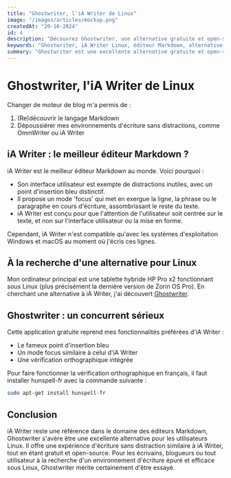 ```yaml
---
title: "Ghostwriter, l'iA Writer de Linux"
image: "/images/articles/mockup.png"
createdAt: "20-10-2024"
id: 4
description: "Découvrez Ghostwriter, une alternative gratuite et open-source à iA Writer pour Linux. Un éditeur Markdown minimaliste avec mode focus, point d'insertion bleu et vérification orthographique."
keywords: "Ghostwriter, iA Writer Linux, éditeur Markdown, alternative iA Writer, logiciel écriture Linux, éditeur texte sans distraction, Zorin OS, hunspell-fr, écriture minimaliste"
summary: "Ghostwriter est une excellente alternative gratuite et open-source à iA Writer pour les utilisateurs Linux. Cet éditeur Markdown reprend les fonctionnalités essentielles d'iA Writer comme le point d'insertion bleu et le mode focus, tout en ajoutant une vérification orthographique multilingue. Idéal pour les écrivains et blogueurs cherchant un environnement d'écriture épuré sous Linux."
---
```


# Ghostwriter, l'iA Writer de Linux

Changer de moteur de blog m'a permis de :

1. (Re)découvrir le langage Markdown
2. Dépoussiérer mes environnements d'écriture sans distractions, comme OmmWriter ou iA Writer

## iA Writer : le meilleur éditeur Markdown ?

iA Writer est le meilleur éditeur Markdown au monde. Voici pourquoi :

- Son interface utilisateur est exempte de distractions inutiles, avec un point d'insertion bleu distinctif.
- Il propose un mode 'focus' qui met en exergue la ligne, la phrase ou le paragraphe en cours d'écriture, assombrissant le reste du texte.
- iA Writer est conçu pour que l'attention de l'utilisateur soit centrée sur le texte, et non sur l'interface utilisateur ou la mise en forme.

Cependant, iA Writer n'est compatible qu'avec les systèmes d'exploitation Windows et macOS au moment où j'écris ces lignes.

## À la recherche d'une alternative pour Linux

Mon ordinateur principal est une tablette hybride HP Pro x2 fonctionnant sous Linux (plus précisément la dernière version de Zorin OS Pro). En cherchant une alternative à iA Writer, j'ai découvert [Ghostwriter](https://ghostwriter.kde.org/ "Ghostwriter").

## Ghostwriter : un concurrent sérieux

Cette application gratuite reprend mes fonctionnalités préférées d'iA Writer :

- Le fameux point d'insertion bleu
- Un mode focus similaire à celui d'iA Writer
- Une vérification orthographique intégrée

Pour faire fonctionner la vérification orthographique en français, il faut installer hunspell-fr avec la commande suivante :

```bash
sudo apt-get install hunspell-fr
```

## Conclusion

iA Writer reste une référence dans le domaine des éditeurs Markdown, Ghostwriter s'avère être une excellente alternative pour les utilisateurs Linux. Il offre une expérience d'écriture sans distraction similaire à iA Writer, tout en étant gratuit et open-source. Pour les écrivains, blogueurs ou tout utilisateur à la recherche d'un environnement d'écriture épuré et efficace sous Linux, Ghostwriter mérite certainement d'être essayé.
